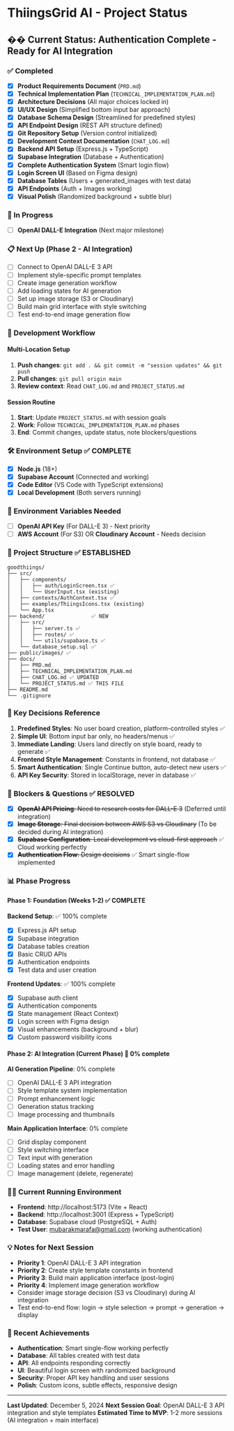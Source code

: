 # ThiingsGrid AI - Project Status

## �� Current Status: **Authentication Complete - Ready for AI Integration**

### ✅ Completed
- [x] **Product Requirements Document** (`PRD.md`)
- [x] **Technical Implementation Plan** (`TECHNICAL_IMPLEMENTATION_PLAN.md`)
- [x] **Architecture Decisions** (All major choices locked in)
- [x] **UI/UX Design** (Simplified bottom input bar approach)
- [x] **Database Schema Design** (Streamlined for predefined styles)
- [x] **API Endpoint Design** (REST API structure defined)
- [x] **Git Repository Setup** (Version control initialized)
- [x] **Development Context Documentation** (`CHAT_LOG.md`)
- [x] **Backend API Setup** (Express.js + TypeScript)
- [x] **Supabase Integration** (Database + Authentication)
- [x] **Complete Authentication System** (Smart login flow)
- [x] **Login Screen UI** (Based on Figma design)
- [x] **Database Tables** (Users + generated_images with test data)
- [x] **API Endpoints** (Auth + Images working)
- [x] **Visual Polish** (Randomized background + subtle blur)

### 🚧 In Progress
- [ ] **OpenAI DALL-E Integration** (Next major milestone)

### 📋 Next Up (Phase 2 - AI Integration)
- [ ] Connect to OpenAI DALL-E 3 API
- [ ] Implement style-specific prompt templates
- [ ] Create image generation workflow
- [ ] Add loading states for AI generation
- [ ] Set up image storage (S3 or Cloudinary)
- [ ] Build main grid interface with style switching
- [ ] Test end-to-end image generation flow

### 🔄 Development Workflow

#### **Multi-Location Setup**
1. **Push changes**: `git add . && git commit -m "session updates" && git push`
2. **Pull changes**: `git pull origin main`
3. **Review context**: Read `CHAT_LOG.md` and `PROJECT_STATUS.md`

#### **Session Routine**
1. **Start**: Update `PROJECT_STATUS.md` with session goals
2. **Work**: Follow `TECHNICAL_IMPLEMENTATION_PLAN.md` phases
3. **End**: Commit changes, update status, note blockers/questions

### 🛠 Environment Setup ✅ COMPLETE
- [x] **Node.js** (18+)
- [x] **Supabase Account** (Connected and working)
- [x] **Code Editor** (VS Code with TypeScript extensions)
- [x] **Local Development** (Both servers running)

### 🔑 Environment Variables Needed
- [ ] **OpenAI API Key** (For DALL-E 3) - Next priority
- [ ] **AWS Account** (For S3) OR **Cloudinary Account** - Needs decision

### 📂 Project Structure ✅ ESTABLISHED
```
goodthiings/
├── src/
│   ├── components/
│   │   ├── auth/LoginScreen.tsx ✅
│   │   └── UserInput.tsx (existing)
│   ├── contexts/AuthContext.tsx ✅
│   ├── examples/ThiingsIcons.tsx (existing)
│   └── App.tsx
├── backend/               ✅ NEW
│   ├── src/
│   │   ├── server.ts ✅
│   │   ├── routes/ ✅
│   │   └── utils/supabase.ts ✅
│   └── database_setup.sql ✅
├── public/images/ ✅
├── docs/
│   ├── PRD.md
│   ├── TECHNICAL_IMPLEMENTATION_PLAN.md
│   ├── CHAT_LOG.md ✅ UPDATED
│   └── PROJECT_STATUS.md ✅ THIS FILE
├── README.md
└── .gitignore
```

### 🔑 Key Decisions Reference
1. **Predefined Styles**: No user board creation, platform-controlled styles ✅
2. **Simple UI**: Bottom input bar only, no headers/menus ✅
3. **Immediate Landing**: Users land directly on style board, ready to generate ✅
4. **Frontend Style Management**: Constants in frontend, not database ✅
5. **Smart Authentication**: Single Continue button, auto-detect new users ✅
6. **API Key Security**: Stored in localStorage, never in database ✅

### 🚨 Blockers & Questions ✅ RESOLVED
- [x] ~~**OpenAI API Pricing**: Need to research costs for DALL-E 3~~ (Deferred until integration)
- [x] ~~**Image Storage**: Final decision between AWS S3 vs Cloudinary~~ (To be decided during AI integration)
- [x] ~~**Supabase Configuration**: Local development vs cloud-first approach~~ ✅ Cloud working perfectly
- [x] ~~**Authentication Flow**: Design decisions~~ ✅ Smart single-flow implemented

### 📊 Phase Progress

#### Phase 1: Foundation (Weeks 1-2) ✅ COMPLETE
**Backend Setup**: ✅ 100% complete
- [x] Express.js API setup
- [x] Supabase integration  
- [x] Database tables creation
- [x] Basic CRUD APIs
- [x] Authentication endpoints
- [x] Test data and user creation

**Frontend Updates**: ✅ 100% complete  
- [x] Supabase auth client
- [x] Authentication components
- [x] State management (React Context)
- [x] Login screen with Figma design
- [x] Visual enhancements (background + blur)
- [x] Custom password visibility icons

#### Phase 2: AI Integration (Current Phase) 🚧 0% complete
**AI Generation Pipeline**: 0% complete
- [ ] OpenAI DALL-E 3 API integration
- [ ] Style template system implementation
- [ ] Prompt enhancement logic
- [ ] Generation status tracking
- [ ] Image processing and thumbnails

**Main Application Interface**: 0% complete
- [ ] Grid display component
- [ ] Style switching interface
- [ ] Text input with generation
- [ ] Loading states and error handling
- [ ] Image management (delete, regenerate)

### 🏃‍♂️ Current Running Environment
- **Frontend**: http://localhost:5173 (Vite + React)
- **Backend**: http://localhost:3001 (Express + TypeScript)
- **Database**: Supabase cloud (PostgreSQL + Auth)
- **Test User**: mubarakmarafa@gmail.com (working authentication)

### 💡 Notes for Next Session
- **Priority 1**: OpenAI DALL-E 3 API integration
- **Priority 2**: Create style template constants in frontend
- **Priority 3**: Build main application interface (post-login)
- **Priority 4**: Implement image generation workflow
- Consider image storage decision (S3 vs Cloudinary) during AI integration
- Test end-to-end flow: login → style selection → prompt → generation → display

### 🎉 Recent Achievements
- **Authentication**: Smart single-flow working perfectly
- **Database**: All tables created with test data
- **API**: All endpoints responding correctly
- **UI**: Beautiful login screen with randomized background
- **Security**: Proper API key handling and user sessions
- **Polish**: Custom icons, subtle effects, responsive design

---

**Last Updated**: December 5, 2024
**Next Session Goal**: OpenAI DALL-E 3 API integration and style templates
**Estimated Time to MVP**: 1-2 more sessions (AI integration + main interface) 